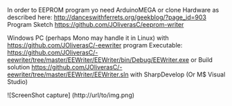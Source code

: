 In order to EEPROM program yo need
ArduinoMEGA or clone
Hardware as described here: http://danceswithferrets.org/geekblog/?page_id=903
Program Sketch https://github.com/JOliverasC/eeprom-writer

Windows PC (perhaps Mono may handle it in Linux) with https://github.com/JOliverasC/-eewriter program
Executable: https://github.com/JOliverasC/-eewriter/tree/master/EEWriter/EEWriter/bin/Debug/EEWriter.exe
or
Build solution https://github.com/JOliverasC/-eewriter/tree/master/EEWriter/EEWriter.sln with SharpDevelop (Or M$ Visual Studio)

![ScreenShot capture] (http://url/to/img.png)

